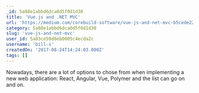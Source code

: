 ```yaml
---
_id: 5a88e1abbd6dca0d5f0d1d30
title: 'Vue.js and .NET MVC'
url: 'https://medium.com/corebuild-software/vue-js-and-net-mvc-b5cede228626'
category: 5a88e1abbd6dca0d5f0d1d30
slug: 'vue-js-and-net-mvc'
user_id: 5a83ce59d6eb0005c4ecda2c
username: 'bill-s'
createdOn: '2017-08-24T14:24:03.000Z'
tags: []
---
```


Nowadays, there are a lot of options to chose from when implementing a new web application: React, Angular, Vue, Polymer and the list can go on and on.
